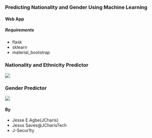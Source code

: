 ### Predicting Nationality and Gender Using Machine Learning

#### Web App

##### Requirements
+ flask
+ sklearn
+ material_bootstrap



### Nationality and Ethnicity Predictor
![](images/image2.png)


### Gender Predictor
![](images/image1.png)



#### By
+ Jesse E.Agbe(JCharis)
+ Jesus Saves@JCharisTech
+ J-Secur1ty
